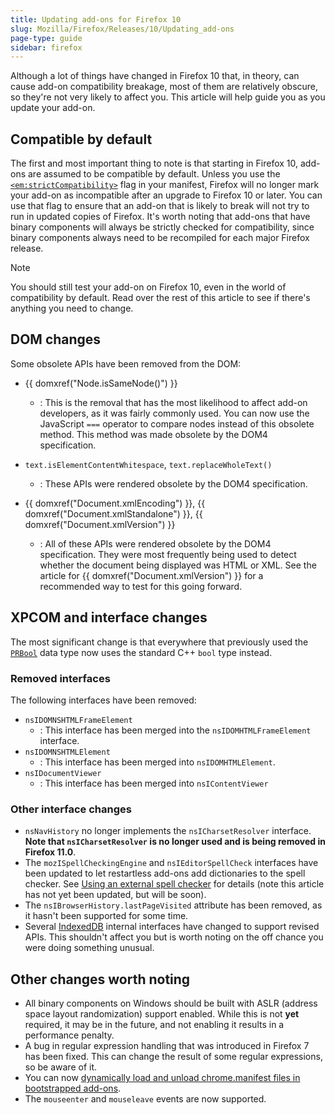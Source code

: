```yaml
---
title: Updating add-ons for Firefox 10
slug: Mozilla/Firefox/Releases/10/Updating_add-ons
page-type: guide
sidebar: firefox
---
```


Although a lot of things have changed in Firefox 10 that, in theory, can cause add-on compatibility breakage, most of them are relatively obscure, so they're not very likely to affect you. This article will help guide you as you update your add-on.

## Compatible by default

The first and most important thing to note is that starting in Firefox 10, add-ons are assumed to be compatible by default. Unless you use the [`<em:strictCompatibility>`](https://web.archive.org/web/20210421140209/https://developer.mozilla.org/en-US/docs/Archive/Add-ons/Install_Manifests#strictcompatibility) flag in your manifest, Firefox will no longer mark your add-on as incompatible after an upgrade to Firefox 10 or later. You can use that flag to ensure that an add-on that is likely to break will not try to run in updated copies of Firefox. It's worth noting that add-ons that have binary components will always be strictly checked for compatibility, since binary components always need to be recompiled for each major Firefox release.

> [!NOTE]
> You should still test your add-on on Firefox 10, even in the world of compatibility by default. Read over the rest of this article to see if there's anything you need to change.

## DOM changes

Some obsolete APIs have been removed from the DOM:

- {{ domxref("Node.isSameNode()") }}
  - : This is the removal that has the most likelihood to affect add-on developers, as it was fairly commonly used. You can now use the JavaScript `===` operator to compare nodes instead of this obsolete method. This method was made obsolete by the DOM4 specification.
- `text.isElementContentWhitespace`, `text.replaceWholeText()`
  - : These APIs were rendered obsolete by the DOM4 specification.

- {{ domxref("Document.xmlEncoding") }}, {{ domxref("Document.xmlStandalone") }}, {{ domxref("Document.xmlVersion") }}
  - : All of these APIs were rendered obsolete by the DOM4 specification. They were most frequently being used to detect whether the document being displayed was HTML or XML. See the article for {{ domxref("Document.xmlVersion") }} for a recommended way to test for this going forward.

## XPCOM and interface changes

The most significant change is that everywhere that previously used the [`PRBool`](https://web.archive.org/web/20210224213411/https://developer.mozilla.org/en-US/docs/Mozilla/Projects/NSPR/Reference/PRBool) data type now uses the standard C++ `bool` type instead.

### Removed interfaces

The following interfaces have been removed:

- `nsIDOMNSHTMLFrameElement`
  - : This interface has been merged into the `nsIDOMHTMLFrameElement` interface.
- `nsIDOMNSHTMLElement`
  - : This interface has been merged into `nsIDOMHTMLElement`.
- `nsIDocumentViewer`
  - : This interface has been merged into `nsIContentViewer`

### Other interface changes

- `nsNavHistory` no longer implements the `nsICharsetResolver` interface. **Note that `nsICharsetResolver` is no longer used and is being removed in Firefox 11.0**.
- The `mozISpellCheckingEngine` and `nsIEditorSpellCheck` interfaces have been updated to let restartless add-ons add dictionaries to the spell checker. See [Using an external spell checker](/en-US/docs/Mozilla/Firefox/Releases/3/Using_an_external_spell_checker) for details (note this article has not yet been updated, but will be soon).
- The `nsIBrowserHistory.lastPageVisited` attribute has been removed, as it hasn't been supported for some time.
- Several [IndexedDB](/en-US/docs/Web/API/IndexedDB_API) internal interfaces have changed to support revised APIs. This shouldn't affect you but is worth noting on the off chance you were doing something unusual.

## Other changes worth noting

- All binary components on Windows should be built with ASLR (address space layout randomization) support enabled. While this is not **yet** required, it may be in the future, and not enabling it results in a performance penalty.
- A bug in regular expression handling that was introduced in Firefox 7 has been fixed. This can change the result of some regular expressions, so be aware of it.
- You can now [dynamically load and unload chrome.manifest files in bootstrapped add-ons](https://web.archive.org/web/20210519000929/https://developer.mozilla.org/en-US/docs/Archive/Add-ons/Bootstrapped_extensions#Adding_user_interface_with_a_chrome.manifest).
- The `mouseenter` and `mouseleave` events are now supported.
